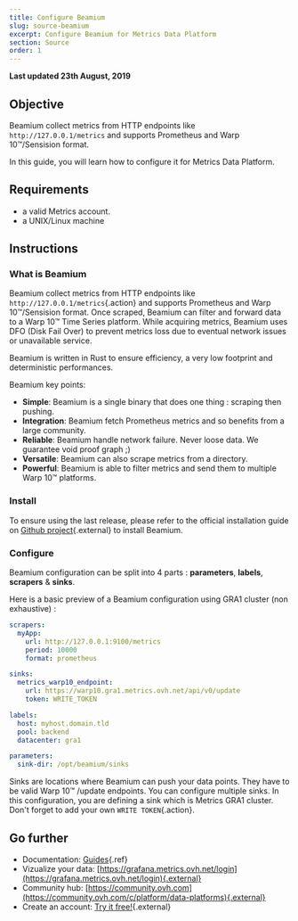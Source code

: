 ```yaml
---
title: Configure Beamium
slug: source-beamium
excerpt: Configure Beamium for Metrics Data Platform
section: Source
order: 1
---
```

**Last updated 23th August, 2019**

## Objective

Beamium collect metrics from HTTP endpoints like `http://127.0.0.1/metrics` and supports Prometheus and Warp 10™/Sensision format.

In this guide, you will learn how to configure it for Metrics Data Platform.

## Requirements

- a valid Metrics account.
- a UNIX/Linux machine

## Instructions

### What is Beamium

Beamium collect metrics from HTTP endpoints like `http://127.0.0.1/metrics`{.action} and supports Prometheus and Warp 10™/Sensision format. Once scraped, Beamium can filter and forward data to a Warp 10™ Time Series platform. While acquiring metrics, Beamium uses DFO (Disk Fail Over) to prevent metrics loss due to eventual network issues or unavailable service.

Beamium is written in Rust to ensure efficiency, a very low footprint and deterministic performances.

Beamium key points:

 - **Simple**: Beamium is a single binary that does one thing : scraping then pushing.
 - **Integration**: Beamium fetch Prometheus metrics and so benefits from a large community.
 - **Reliable**: Beamium handle network failure. Never loose data. We guarantee void proof graph ;)
 - **Versatile**: Beamium can also scrape metrics from a directory.
 - **Powerful**: Beamium is able to filter metrics and send them to multiple Warp 10™ platforms.

### Install

To ensure using the last release, please refer to the official installation guide on [Github project](https://github.com/ovh/beamium/releases){.external} to install Beamium.

### Configure

Beamium configuration can be split into 4 parts : **parameters**, **labels**, **scrapers** & **sinks**.

Here is a basic preview of a Beamium configuration using GRA1 cluster (non exhaustive) :

```yaml
scrapers:
  myApp:
    url: http://127.0.0.1:9100/metrics
    period: 10000
    format: prometheus

sinks:
  metrics_warp10_endpoint:
    url: https://warp10.gra1.metrics.ovh.net/api/v0/update
    token: WRITE_TOKEN

labels:
  host: myhost.domain.tld
  pool: backend
  datacenter: gra1

parameters:
  sink-dir: /opt/beamium/sinks
```

Sinks are locations where Beamium can push your data points. They have to be valid Warp 10™ /update endpoints. You can configure multiple sinks. In this configuration, you are defining a sink which is Metrics GRA1 cluster. Don't forget to add your own `WRITE TOKEN`{.action}.

## Go further

- Documentation: [Guides](../product.fr-fr.md){.ref}
- Vizualize your data: [https://grafana.metrics.ovh.net/login](https://grafana.metrics.ovh.net/login){.external}
- Community hub: [https://community.ovh.com](https://community.ovh.com/c/platform/data-platforms){.external}
- Create an account: [Try it free!](https://www.ovh.com/fr/order/express/#/new/express/resume?products=~(~(planCode~'metrics-free-trial~configuration~(~(label~'region~values~(~'gra1)))~option~(~)~quantity~1~productId~'metrics))&paymentMeanRequired=0){.external}
